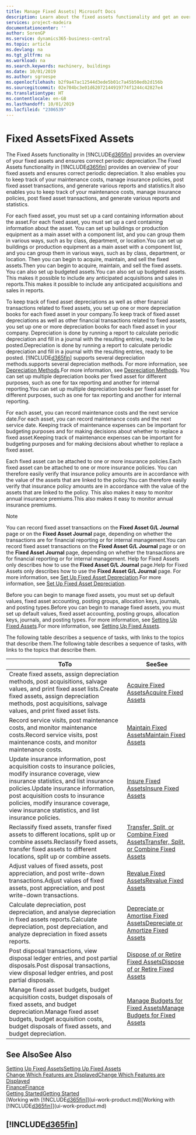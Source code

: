 ```yaml
---
title: Manage Fixed Assets| Microsoft Docs
description: Learn about the fixed assets functionality and get an overview of how to work with fixed assets.
services: project-madeira
documentationcenter: ''
author: SorenGP
ms.service: dynamics365-business-central
ms.topic: article
ms.devlang: na
ms.tgt_pltfrm: na
ms.workload: na
ms.search.keywords: machinery, buildings
ms.date: 10/01/2019
ms.author: sgroespe
ms.openlocfilehash: b2f9a47ac12544d3ede5b01c7a45b50edb2d156b
ms.sourcegitcommit: 02e704bc3e01d62072144919774f1244c42827e4
ms.translationtype: HT
ms.contentlocale: en-GB
ms.lasthandoff: 10/01/2019
ms.locfileid: "2306539"
---
```

# <a name="fixed-assets"></a><span data-ttu-id="80d53-103">Fixed Assets</span><span class="sxs-lookup"><span data-stu-id="80d53-103">Fixed Assets</span></span>
<span data-ttu-id="80d53-104">The Fixed Assets functionality in [!INCLUDE[d365fin](includes/d365fin_md.md)] provides an overview of your fixed assets and ensures correct periodic depreciation.</span><span class="sxs-lookup"><span data-stu-id="80d53-104">The Fixed Assets functionality in [!INCLUDE[d365fin](includes/d365fin_md.md)] provides an overview of your fixed assets and ensures correct periodic depreciation.</span></span> <span data-ttu-id="80d53-105">It also enables you to keep track of your maintenance costs, manage insurance policies, post fixed asset transactions, and generate various reports and statistics.</span><span class="sxs-lookup"><span data-stu-id="80d53-105">It also enables you to keep track of your maintenance costs, manage insurance policies, post fixed asset transactions, and generate various reports and statistics.</span></span>

<span data-ttu-id="80d53-106">For each fixed asset, you must set up a card containing information about the asset.</span><span class="sxs-lookup"><span data-stu-id="80d53-106">For each fixed asset, you must set up a card containing information about the asset.</span></span> <span data-ttu-id="80d53-107">You can set up buildings or production equipment as a main asset with a component list, and you can group them in various ways, such as by class, department, or location.</span><span class="sxs-lookup"><span data-stu-id="80d53-107">You can set up buildings or production equipment as a main asset with a component list, and you can group them in various ways, such as by class, department, or location.</span></span> <span data-ttu-id="80d53-108">Then you can begin to acquire, maintain, and sell the fixed assets.</span><span class="sxs-lookup"><span data-stu-id="80d53-108">Then you can begin to acquire, maintain, and sell the fixed assets.</span></span> <span data-ttu-id="80d53-109">You can also set up budgeted assets.</span><span class="sxs-lookup"><span data-stu-id="80d53-109">You can also set up budgeted assets.</span></span> <span data-ttu-id="80d53-110">This makes it possible to include any anticipated acquisitions and sales in reports.</span><span class="sxs-lookup"><span data-stu-id="80d53-110">This makes it possible to include any anticipated acquisitions and sales in reports.</span></span>

<span data-ttu-id="80d53-111">To keep track of fixed asset depreciations as well as other financial transactions related to fixed assets, you set up one or more depreciation books for each fixed asset in your company.</span><span class="sxs-lookup"><span data-stu-id="80d53-111">To keep track of fixed asset depreciations as well as other financial transactions related to fixed assets, you set up one or more depreciation books for each fixed asset in your company.</span></span> <span data-ttu-id="80d53-112">Depreciation is done by running a report to calculate periodic depreciation and fill in a journal with the resulting entries, ready to be posted.</span><span class="sxs-lookup"><span data-stu-id="80d53-112">Depreciation is done by running a report to calculate periodic depreciation and fill in a journal with the resulting entries, ready to be posted.</span></span> [!INCLUDE[d365fin](includes/d365fin_md.md)] <span data-ttu-id="80d53-113">supports several depreciation methods.</span><span class="sxs-lookup"><span data-stu-id="80d53-113">supports several depreciation methods.</span></span> <span data-ttu-id="80d53-114">For more information, see [Depreciation Methods](fa-depreciation-methods.md).</span><span class="sxs-lookup"><span data-stu-id="80d53-114">For more information, see [Depreciation Methods](fa-depreciation-methods.md).</span></span> <span data-ttu-id="80d53-115">You can set up multiple depreciation books per fixed asset for different purposes, such as one for tax reporting and another for internal reporting.</span><span class="sxs-lookup"><span data-stu-id="80d53-115">You can set up multiple depreciation books per fixed asset for different purposes, such as one for tax reporting and another for internal reporting.</span></span>

<span data-ttu-id="80d53-116">For each asset, you can record maintenance costs and the next service date.</span><span class="sxs-lookup"><span data-stu-id="80d53-116">For each asset, you can record maintenance costs and the next service date.</span></span> <span data-ttu-id="80d53-117">Keeping track of maintenance expenses can be important for budgeting purposes and for making decisions about whether to replace a fixed asset.</span><span class="sxs-lookup"><span data-stu-id="80d53-117">Keeping track of maintenance expenses can be important for budgeting purposes and for making decisions about whether to replace a fixed asset.</span></span>

<span data-ttu-id="80d53-118">Each fixed asset can be attached to one or more insurance policies.</span><span class="sxs-lookup"><span data-stu-id="80d53-118">Each fixed asset can be attached to one or more insurance policies.</span></span> <span data-ttu-id="80d53-119">You can therefore easily verify that insurance policy amounts are in accordance with the value of the assets that are linked to the policy.</span><span class="sxs-lookup"><span data-stu-id="80d53-119">You can therefore easily verify that insurance policy amounts are in accordance with the value of the assets that are linked to the policy.</span></span> <span data-ttu-id="80d53-120">This also makes it easy to monitor annual insurance premiums.</span><span class="sxs-lookup"><span data-stu-id="80d53-120">This also makes it easy to monitor annual insurance premiums.</span></span>

> [!NOTE]  
>   <span data-ttu-id="80d53-121">You can record fixed asset transactions on the **Fixed Asset G/L Journal** page or on the **Fixed Asset Journal** page, depending on whether the transactions are for financial reporting or for internal management.</span><span class="sxs-lookup"><span data-stu-id="80d53-121">You can record fixed asset transactions on the **Fixed Asset G/L Journal** page or on the **Fixed Asset Journal** page, depending on whether the transactions are for financial reporting or for internal management.</span></span> <span data-ttu-id="80d53-122">Help for Fixed Assets only describes how to use the **Fixed Asset G/L Journal** page.</span><span class="sxs-lookup"><span data-stu-id="80d53-122">Help for Fixed Assets only describes how to use the **Fixed Asset G/L Journal** page.</span></span> <span data-ttu-id="80d53-123">For more information, see [Set Up Fixed Asset Depreciation](fa-how-setup-depreciation.md).</span><span class="sxs-lookup"><span data-stu-id="80d53-123">For more information, see [Set Up Fixed Asset Depreciation](fa-how-setup-depreciation.md).</span></span>

<span data-ttu-id="80d53-124">Before you can begin to manage fixed assets, you must set up default values, fixed asset accounting, posting groups, allocation keys, journals, and posting types.</span><span class="sxs-lookup"><span data-stu-id="80d53-124">Before you can begin to manage fixed assets, you must set up default values, fixed asset accounting, posting groups, allocation keys, journals, and posting types.</span></span> <span data-ttu-id="80d53-125">For more information, see [Setting Up Fixed Assets](fa-setup.md).</span><span class="sxs-lookup"><span data-stu-id="80d53-125">For more information, see [Setting Up Fixed Assets](fa-setup.md).</span></span>

<span data-ttu-id="80d53-126">The following table describes a sequence of tasks, with links to the topics that describe them.</span><span class="sxs-lookup"><span data-stu-id="80d53-126">The following table describes a sequence of tasks, with links to the topics that describe them.</span></span>

| <span data-ttu-id="80d53-127">To</span><span class="sxs-lookup"><span data-stu-id="80d53-127">To</span></span> | <span data-ttu-id="80d53-128">See</span><span class="sxs-lookup"><span data-stu-id="80d53-128">See</span></span> |
| --- | --- |
| <span data-ttu-id="80d53-129">Create fixed assets, assign depreciation methods, post acquisitions, salvage values, and print fixed asset lists.</span><span class="sxs-lookup"><span data-stu-id="80d53-129">Create fixed assets, assign depreciation methods, post acquisitions, salvage values, and print fixed asset lists.</span></span> |[<span data-ttu-id="80d53-130">Acquire Fixed Assets</span><span class="sxs-lookup"><span data-stu-id="80d53-130">Acquire Fixed Assets</span></span>](fa-how-acquire.md) |
| <span data-ttu-id="80d53-131">Record service visits, post maintenance costs, and monitor maintenance costs.</span><span class="sxs-lookup"><span data-stu-id="80d53-131">Record service visits, post maintenance costs, and monitor maintenance costs.</span></span> |[<span data-ttu-id="80d53-132">Maintain Fixed Assets</span><span class="sxs-lookup"><span data-stu-id="80d53-132">Maintain Fixed Assets</span></span>](fa-how-maintain.md) |
| <span data-ttu-id="80d53-133">Update insurance information, post acquisition costs to insurance policies, modify insurance coverage, view insurance statistics, and list insurance policies.</span><span class="sxs-lookup"><span data-stu-id="80d53-133">Update insurance information, post acquisition costs to insurance policies, modify insurance coverage, view insurance statistics, and list insurance policies.</span></span> |[<span data-ttu-id="80d53-134">Insure Fixed Assets</span><span class="sxs-lookup"><span data-stu-id="80d53-134">Insure Fixed Assets</span></span>](fa-how-insure.md) |
| <span data-ttu-id="80d53-135">Reclassify fixed assets, transfer fixed assets to different locations, split up or combine assets.</span><span class="sxs-lookup"><span data-stu-id="80d53-135">Reclassify fixed assets, transfer fixed assets to different locations, split up or combine assets.</span></span> |[<span data-ttu-id="80d53-136">Transfer, Split, or Combine Fixed Assets</span><span class="sxs-lookup"><span data-stu-id="80d53-136">Transfer, Split, or Combine Fixed Assets</span></span>](fa-how-trans-split-combine.md) |
| <span data-ttu-id="80d53-137">Adjust values of fixed assets, post appreciation, and post write-down transactions.</span><span class="sxs-lookup"><span data-stu-id="80d53-137">Adjust values of fixed assets, post appreciation, and post write-down transactions.</span></span> |[<span data-ttu-id="80d53-138">Revalue Fixed Assets</span><span class="sxs-lookup"><span data-stu-id="80d53-138">Revalue Fixed Assets</span></span>](fa-how-revalue.md) |
| <span data-ttu-id="80d53-139">Calculate depreciation, post depreciation, and analyse depreciation in fixed assets reports.</span><span class="sxs-lookup"><span data-stu-id="80d53-139">Calculate depreciation, post depreciation, and  analyze depreciation in fixed assets reports.</span></span> |[<span data-ttu-id="80d53-140">Depreciate or Amortise Fixed Assets</span><span class="sxs-lookup"><span data-stu-id="80d53-140">Depreciate or Amortize Fixed Assets</span></span>](fa-how-depreciate-amortize.md) |
| <span data-ttu-id="80d53-141">Post disposal transactions, view disposal ledger entries, and post partial disposals.</span><span class="sxs-lookup"><span data-stu-id="80d53-141">Post disposal transactions, view disposal ledger entries, and post partial disposals.</span></span> |[<span data-ttu-id="80d53-142">Dispose of or Retire Fixed Assets</span><span class="sxs-lookup"><span data-stu-id="80d53-142">Dispose of or Retire Fixed Assets</span></span>](fa-how-dispose-retire.md) |
| <span data-ttu-id="80d53-143">Manage fixed asset budgets, budget acquisition costs, budget disposals of fixed assets, and budget depreciation.</span><span class="sxs-lookup"><span data-stu-id="80d53-143">Manage fixed asset budgets, budget acquisition costs, budget disposals of fixed assets, and budget depreciation.</span></span> |[<span data-ttu-id="80d53-144">Manage Budgets for Fixed Assets</span><span class="sxs-lookup"><span data-stu-id="80d53-144">Manage Budgets for Fixed Assets</span></span>](fa-how-manage-budgets.md) |

## <a name="see-also"></a><span data-ttu-id="80d53-145">See Also</span><span class="sxs-lookup"><span data-stu-id="80d53-145">See Also</span></span>
[<span data-ttu-id="80d53-146">Setting Up Fixed Assets</span><span class="sxs-lookup"><span data-stu-id="80d53-146">Setting Up Fixed Assets</span></span>](fa-setup.md)  
[<span data-ttu-id="80d53-147">Change Which Features are Displayed</span><span class="sxs-lookup"><span data-stu-id="80d53-147">Change Which Features are Displayed</span></span>](ui-experiences.md)  
[<span data-ttu-id="80d53-148">Finance</span><span class="sxs-lookup"><span data-stu-id="80d53-148">Finance</span></span>](finance.md)  
[<span data-ttu-id="80d53-149">Getting Started</span><span class="sxs-lookup"><span data-stu-id="80d53-149">Getting Started</span></span>](product-get-started.md)  
<span data-ttu-id="80d53-150">[Working with [!INCLUDE[d365fin](includes/d365fin_md.md)]](ui-work-product.md)</span><span class="sxs-lookup"><span data-stu-id="80d53-150">[Working with [!INCLUDE[d365fin](includes/d365fin_md.md)]](ui-work-product.md)</span></span>

## [!INCLUDE[d365fin](includes/free_trial_md.md)]  
 
